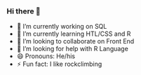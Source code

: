 ### Hi there 👋


- 🔭 I’m currently working on SQL
- 🌱 I’m currently learning HTL/CSS and R
- 👯 I’m looking to collaborate on Front End
- 🤔 I’m looking for help with R Language
- 😄 Pronouns: He/his
- ⚡ Fun fact: I like rockclimbing


